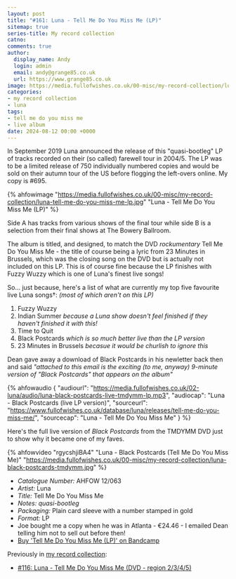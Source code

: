 ```yaml
---
layout: post
title: "#161: Luna - Tell Me Do You Miss Me (LP)"
sitemap: true
series-title: My record collection
catno:
comments: true
author:
  display_name: Andy
  login: admin
  email: andy@grange85.co.uk
  url: https://www.grange85.co.uk
image: https://media.fullofwishes.co.uk/00-misc/my-record-collection/luna-black-postcards-tmdymm.jpg
categories:
- my record collection
- luna
tags:
- tell me do you miss me
- live album
date: 2024-08-12 00:00 +0000
---
```

In September 2019 Luna announced the release of this "quasi-bootleg" LP of tracks recorded on their (so called) farewell tour in 2004/5. The LP was to be a limited release of 750 individually numbered copies and would be sold on their autumn tour of the US before flogging the left-overs online. My copy is #695.

{% ahfowimage "https://media.fullofwishes.co.uk/00-misc/my-record-collection/luna-tell-me-do-you-miss-me-lp.jpg" "Luna - Tell Me Do You Miss Me (LP)" %}

Side A has tracks from various shows of the final tour while side B is a selection from their final shows at The Bowery Ballroom.

The album is titled, and designed, to match the DVD _rockumentary_ Tell Me Do You Miss Me - the title of course being a lyric from 23 Minutes in Brussels, which was the closing song on the DVD but is actually not included on this LP. This is of course fine because the LP finishes with Fuzzy Wuzzy which is one of Luna's finest live songs!

So... just because, here's a list of what are currently my top five favourite live Luna songs&dagger;: _(most of which aren't on this LP)_

1. Fuzzy Wuzzy
2. Indian Summer _because a Luna show doesn't feel finished if they haven't finished it with this!_
3. Time to Quit
4. Black Postcards _which is so much better live than the LP version_
5. 23 Minutes in Brussels _becasue it would be churlish to ignore this_

Dean gave away a download of Black Postcards in his newletter back then and said _"attached to this email is the exciting (to me, anyway) 9-minute version of "Black Postcards" that appears on the album"_

{% ahfowaudio {
"audiourl": "https://media.fullofwishes.co.uk/02-luna/audio/luna-black-postcards-live-tmdymm-lp.mp3",
"audiocap": "Luna - Black Postcards (live LP version)",
"sourceurl": "https://www.fullofwishes.co.uk/database/luna/releases/tell-me-do-you-miss-me/",
"sourcecap": "Luna - Tell Me Do You Miss Me"
} %}

Here's the full live version of _Black Postcards_ from the TMDYMM DVD just to show why it became one of my faves.

{% ahfowvideo "rgycshjiBA4" "Luna - Black Postcards (Tell Me Do You Miss Me)" "https://media.fullofwishes.co.uk/00-misc/my-record-collection/luna-black-postcards-tmdymm.jpg" %}




 - *Catalogue Number:* AHFOW 12/063
 - *Artist:* Luna
 - *Title:* Tell Me Do You Miss Me
 - *Notes:* _quasi-bootleg_
 - *Packaging:* Plain card sleeve with a number stamped in gold
 - *Format:* LP
 - Joe bought me a copy when he was in Atlanta - &euro;24.46 - I emailed Dean telling him not to sell out before then!
 - [Buy 'Tell Me Do You Miss Me (LP)' on Bandcamp](https://luna.bandcamp.com/album/tell-me-do-you-miss-me)

Previously in [my record collection](/category/my-record-collection):
 - [#116: Luna - Tell Me Do You Miss Me (DVD - region 2/3/4/5)](/2024/03/07/my-record-collection-116-luna-tell-me-do-you-miss-me-dvd-region-2-3-4-5/)
